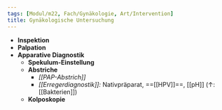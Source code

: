```yaml
---
tags: [Modul/m22, Fach/Gynäkologie, Art/Intervention]
title: Gynäkologische Untersuchung
---
```

- **Inspektion**
- **Palpation**
- **Apparative Diagnostik**
	- **Spekulum-Einstellung**
	- **Abstriche**
		- *[[PAP-Abstrich]]*
		- *[[Erregerdiagnostik]]:* Nativpräparat, ==[[HPV]]==, [[pH]] (↑: [[Bakterien]])
	- **Kolposkopie**